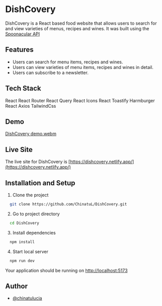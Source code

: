# DishCovery

DishCovery is a React based food website that allows users to search for and view varieties of menus, recipes and wines. It was built using the [Spoonacular API](https://spoonacular.com/food-api)

## Features
- Users can search for menu items, recipes and wines.
- Users can view varieties of menu items, recipes and wines in detail. 
- Users can subscribe to a newsletter.

## Tech Stack
React
React Router
React Query
React Icons
React Toastify
Harmburger React
Axios
TailwindCss

## Demo
[DishCovery demo.webm](https://github.com/ChinatuL/DishCovery/assets/97689140/07e35a01-79b3-4951-9bbc-f69f7eaf649b)

## Live Site
The live site for DishCovery is [https://dishcovery.netlify.app/](https://dishcovery.netlify.app/)

## Installation and Setup
1. Clone the project
```bash
  git clone https://github.com/ChinatuL/DishCovery.git
```
2. Go to project directory
```bash
  cd DishCovery
```
3. Install dependencies
```bash
  npm install
```
4. Start local server
```bash
  npm run dev
```
Your application should be running on [http://localhost:5173](http://localhost:5173) 

## Author
- [@chinatulucia](https://www.linkedin.com/in/chinatuluciaeke/)
